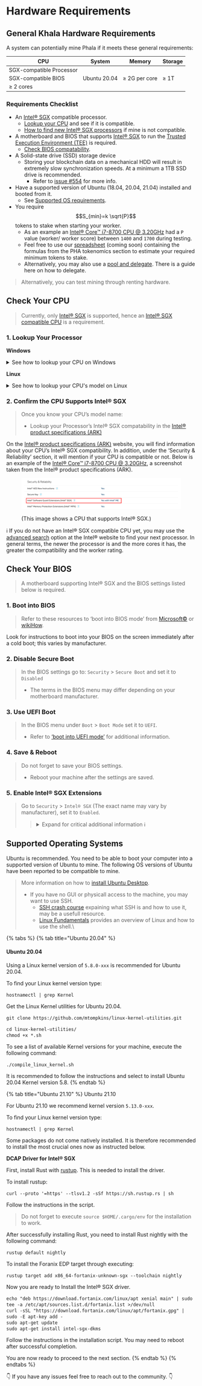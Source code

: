 # Hardware Requirements

## General Khala Hardware Requirements <a href="#general-khala-hardware-requirements" id="general-khala-hardware-requirements"></a>

A system can potentially mine Phala if it meets these general requirements:

| CPU                      | System       | Memory        | Storage |
| ------------------------ | ------------ | ------------- | ------- |
| SGX-compatible Processor |              |               |         |
| SGX-compatible BIOS      | Ubuntu 20.04 | ≥ 2G per core | ≥ 1T    |
| ≥ 2 cores                |              |               |         |

### Requirements Checklist <a href="#requirements-checklist" id="requirements-checklist"></a>

* An [Intel® SGX](https://www.intel.com/content/www/us/en/architecture-and-technology/software-guard-extensions.html) compatible processor.
  * [Lookup your CPU](broken-reference) and see if it is compatible.
  * [How to find new Intel® SGX processors](broken-reference) if mine is not compatible.
* A motherboard and BIOS that supports [Intel® SGX](https://www.intel.com/content/www/us/en/architecture-and-technology/software-guard-extensions.html) to run the [Trusted Execution Environment (TEE)](https://murdoch.is/talks/rhul14tee.pdf) is required.
  * [Check BIOS compatability](broken-reference).
* A Solid-state drive (SSD) storage device
  * Storing your blockchain data on a mechanical HDD will result in extremely slow synchronization speeds. At a minimum a 1TB SSD drive is recommended.
    * Refer to [issue #554](https://github.com/Phala-Network/phala-blockchain/issues/554) for more info.
* Have a supported version of Ubuntu (18.04, 20.04, 21.04) installed and booted from it.
  * See [Supported OS requirements](broken-reference).
* You require $$S_{min}=k \sqrt{P}$$ tokens to stake when starting your worker.
  * As an example an [Intel® Core™ i7-8700 CPU @ 3.20GHz](https://ark.intel.com/content/www/us/en/ark/products/126686/intel-core-i78700-processor-12m-cache-up-to-4-60-ghz.html) had a `P` value (worker/ worker score) between `1400` and `1700` during testing.
  * Feel free to use our [spreadsheet](broken-reference) (coming soon) containing the formulas from the PHA tokenomics section to estimate your required minimum tokens to stake.
  * Alternatively, you may also use a [pool and delegate](https://app.phala.network/delegate/). There is a guide here on how to delegate.

> Alternatively, you can test mining through renting hardware.

## Check Your CPU <a href="#check-your-cpu" id="check-your-cpu"></a>

> Currently, only [Intel® SGX](https://www.intel.com/content/www/us/en/architecture-and-technology/software-guard-extensions.html) is supported, hence an [Intel® SGX compatible CPU](https://www.intel.com/content/www/us/en/support/articles/000028173/processors.html) is a requirement.

### 1. Lookup Your Processor <a href="#1-lookup-your-processor" id="1-lookup-your-processor"></a>

**Windows**

<details>

<summary>See how to lookup your CPU on Windows</summary>

`Start` > ⚙️`Settings` > 🎛️`Control Panel`

Note that you require a [supported Linux OS](broken-reference) to run a Phala worker.

On Windows, head over to ‘Control Panel/Settings,’ or right-click on the Start icon and select ‘System.’

</details>

**Linux**

<details>

<summary>See how to lookup your CPU's model on Linux</summary>

* **With a GUI**

`Settings` > `About`

On Ubuntu, click in the upper-right corner, pick ‘Settings,’ select ‘About,’ and look for ‘Processor.’

<img src="../../.gitbook/assets/linux_settings.png" alt="" data-size="original">

(Navigating to ‘Settings’ on a Desktop GUI to look up CPU specs)

* **Without GUI**

In case you do not have a GUI, enter the following command into your shell and look for your CPU’s ‘Model name:’

```
lscpu
```

![](../../.gitbook/assets/CPU\_Linux\_check.gif)

(Looking up the CPU model with the `lscpu` command in the Linux shell)

</details>

### 2. Confirm the CPU Supports Intel® SGX <a href="#2-confirm-the-cpu-supports-intel-sgx" id="2-confirm-the-cpu-supports-intel-sgx"></a>

> Once you know your CPU’s model name:
>
> * Lookup your Processor’s Intel® SGX compatability in the [Intel® product specifications (ARK)](https://ark.intel.com/content/www/us/en/ark.html#@Processors)

On the [Intel® product specifications (ARK)](https://ark.intel.com/content/www/us/en/ark.html#@Processors) website, you will find information about your CPU’s Intel® SGX compatibility. In addition, under the ‘Security & Reliability’ section, it will mention if your CPU is compatible or not. Below is an example of the [Intel® Core™ i7-8700 CPU @ 3.20GHz](https://ark.intel.com/content/www/us/en/ark/products/126686/intel-core-i78700-processor-12m-cache-up-to-4-60-ghz.html), a screenshot taken from the Intel® product specifications (ARK).

<figure><img src="../../.gitbook/assets/SGX_comptible_ARK.png" alt=""><figcaption><p>(This image shows a CPU that supports Intel® SGX.)</p></figcaption></figure>

ℹ️ If you do not have an Intel® SGX compatible CPU yet, you may use the [advanced search](https://ark.intel.com/content/www/us/en/ark/search/featurefilter.html?productType=873&2\_SoftwareGuardExtensions=Yes%20with%20Intel%C2%AE%20ME&3\_CoreCount-Min=8&2\_StatusCodeText=4) option at the Intel® website to find your next processor. In general terms, the newer the processor is and the more cores it has, the greater the compatibility and the worker rating.

## Check Your BIOS <a href="#check-your-bios" id="check-your-bios"></a>

> A motherboard supporting Intel® SGX and the BIOS settings listed below is required.

### 1. Boot into BIOS <a href="#1-boot-into-bios" id="1-boot-into-bios"></a>

> Refer to these resources to ‘boot into BIOS mode’ from [Microsoft©](https://docs.microsoft.com/en-us/windows-hardware/manufacture/desktop/boot-to-uefi-mode-or-legacy-bios-mode?view=windows-11) or [wikiHow](https://www.wikihow.com/Enter-BIOS).

Look for instructions to boot into your BIOS on the screen immediately after a cold boot; this varies by manufacturer.

### 2. Disable Secure Boot <a href="#2-disable-secure-boot" id="2-disable-secure-boot"></a>

> In the BIOS settings go to: `Security` > `Secure Boot` and set it to `Disabled`
>
> * The terms in the BIOS menu may differ depending on your motherboard manufacturer.

### 3. Use UEFI Boot <a href="#3-use-uefi-boot" id="3-use-uefi-boot"></a>

> In the BIOS menu under `Boot` > `Boot Mode` set it to `UEFI`.
>
> * Refer to [‘boot into UEFI mode’](https://docs.microsoft.com/en-us/windows-hardware/manufacture/desktop/boot-to-uefi-mode-or-legacy-bios-mode?view=windows-11) for additional information.

### 4. Save & Reboot <a href="#4-save--reboot" id="4-save--reboot"></a>

> Do not forget to save your BIOS settings.
>
> * Reboot your machine after the settings are saved.

### 5. Enable Intel® SGX Extensions <a href="#5-enable-intel-sgx-extensions" id="5-enable-intel-sgx-extensions"></a>

> Go to `Security` > `Intel® SGX` (The exact name may vary by manufacturer), set it to `Enabled`.
>
> > <details>
> >
> > <summary>Expand for critical additional information ℹ️</summary>
> >
> > * Note: If you only see the Intel® `SGX: Software Controlled` or similar, you need to run the [Intel® Software Guard Extensions Software Enabling Application for Linux](https://github.com/intel/sgx-software-enable) after booting into your Ubuntu OS. Before executing the script, refer to the [Supported Operating Systems](broken-reference) section.
> > * Phala also provides a prebuilt binary [here](https://github.com/Phala-Network/sgx-tools/releases/tag/0.1). You can download and execute it with the following commands:
> >
> > ```
> > wget https://github.com/Phala-Network/sgx-tools/releases/download/0.1/sgx_enable
> > chmod +x sgx_enable
> > sudo ./sgx_enable
> > ```
> >
> > </details>

## Supported Operating Systems <a href="#supported-operating-systems" id="supported-operating-systems"></a>

Ubuntu is recommended. You need to be able to boot your computer into a supported version of Ubuntu to mine. The following OS versions of Ubuntu have been reported to be compatible to mine.

> More information on how to [install Ubuntu Desktop](https://ubuntu.com/tutorials/install-ubuntu-desktop#1-overview).
>
> * If you have no GUI or physicall access to the machine, you may want to use SSH.
>   * [SSH crash course](https://youtu.be/hQWRp-FdTpc?t=40) expaining what SSH is and how to use it, may be a usefull resource.
>   * [Linux Fundamentals](https://academy.hackthebox.com/course/preview/linux-fundamentals) provides an overview of Linux and how to use the shell.\
>

{% tabs %}
{% tab title="Ubuntu 20.04" %}
#### Ubuntu 20.04 <a href="#ubuntu-2004" id="ubuntu-2004"></a>

Using a Linux kernel version of `5.8.0-xxx` is recommended for Ubuntu 20.04.

To find your Linux kernel version type:

```
hostnamectl | grep Kernel
```

Get the Linux Kernel utilities for Ubuntu 20.04.

```
git clone https://github.com/mtompkins/linux-kernel-utilities.git
```

```
cd linux-kernel-utilities/
chmod +x *.sh
```

To see a list of available Kernel versions for your machine, execute the following command:

```
./compile_linux_kernel.sh
```

It is recommended to follow the instructions and select to install Ubuntu 20.04 Kernel version 5.8.
{% endtab %}

{% tab title="Ubuntu 21.10" %}
Ubuntu 21.10

For Ubuntu 21.10 we recommend kernel version `5.13.0-xxx`.

To find your Linux kernel version type:

```
hostnamectl | grep Kernel
```

Some packages do not come natively installed. It is therefore recommended to install the most crucial ones now as instructed below.

**DCAP Driver for Intel® SGX**

First, install Rust with [rustup](https://rustup.rs/). This is needed to install the driver.

To install rustup:

```
curl --proto '=https' --tlsv1.2 -sSf https://sh.rustup.rs | sh
```

Follow the instructions in the script.

> Do not forget to execute `source $HOME/.cargo/env` for the installation to work.

After successfully installing Rust, you need to install Rust nightly with the following command:

```
rustup default nightly
```

To install the Foranix EDP target through executing:

```
rustup target add x86_64-fortanix-unknown-sgx --toolchain nightly
```

Now you are ready to Install the Intel® SGX driver.

```
echo "deb https://download.fortanix.com/linux/apt xenial main" | sudo tee -a /etc/apt/sources.list.d/fortanix.list >/dev/null
curl -sSL "https://download.fortanix.com/linux/apt/fortanix.gpg" | sudo -E apt-key add -
sudo apt-get update
sudo apt-get install intel-sgx-dkms
```

Follow the instructions in the installation script. You may need to reboot after successful completion.

You are now ready to proceed to the next section.
{% endtab %}
{% endtabs %}

👇 If you have any issues feel free to reach out to the community. 👇
